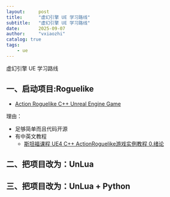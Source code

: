 ```yaml
---
layout:     post
title:      "虚幻引擎 UE 学习路线"
subtitle:   "虚幻引擎 UE 学习路线"
date:       2025-09-07
author:     "vxiaozhi"
catalog: true
tags:
    - ue
---
```


虚幻引擎 UE 学习路线

## 一、启动项目:Roguelike

- [Action Roguelike C++ Unreal Engine Game](https://github.com/vxiaozhi/ActionRoguelike)

理由：

- 足够简单而且代码开源
- 有中英文教程
  - [斯坦福课程 UE4 C++ ActionRoguelike游戏实例教程 0.绪论 ](https://www.cnblogs.com/Qiu-Bai/p/17180550.html)

## 二、把项目改为：UnLua


## 三、把项目改为：UnLua + Python